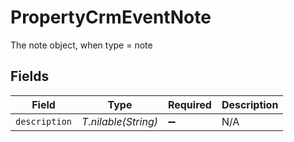 # PropertyCrmEventNote

The note object, when type = note


## Fields

| Field               | Type                | Required            | Description         |
| ------------------- | ------------------- | ------------------- | ------------------- |
| `description`       | *T.nilable(String)* | :heavy_minus_sign:  | N/A                 |